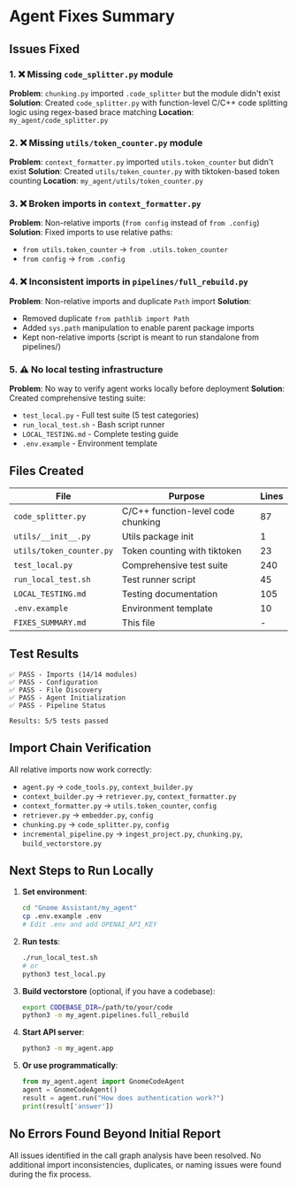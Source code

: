 # Agent Fixes Summary

## Issues Fixed

### 1. ❌ Missing `code_splitter.py` module
**Problem**: `chunking.py` imported `.code_splitter` but the module didn't exist
**Solution**: Created `code_splitter.py` with function-level C/C++ code splitting logic using regex-based brace matching
**Location**: `my_agent/code_splitter.py`

### 2. ❌ Missing `utils/token_counter.py` module
**Problem**: `context_formatter.py` imported `utils.token_counter` but didn't exist
**Solution**: Created `utils/token_counter.py` with tiktoken-based token counting
**Location**: `my_agent/utils/token_counter.py`

### 3. ❌ Broken imports in `context_formatter.py`
**Problem**: Non-relative imports (`from config` instead of `from .config`)
**Solution**: Fixed imports to use relative paths:
- `from utils.token_counter` → `from .utils.token_counter`
- `from config` → `from .config`

### 4. ❌ Inconsistent imports in `pipelines/full_rebuild.py`
**Problem**: Non-relative imports and duplicate `Path` import
**Solution**: 
- Removed duplicate `from pathlib import Path`
- Added `sys.path` manipulation to enable parent package imports
- Kept non-relative imports (script is meant to run standalone from pipelines/)

### 5. ⚠️ No local testing infrastructure
**Problem**: No way to verify agent works locally before deployment
**Solution**: Created comprehensive testing suite:
- `test_local.py` - Full test suite (5 test categories)
- `run_local_test.sh` - Bash script runner
- `LOCAL_TESTING.md` - Complete testing guide
- `.env.example` - Environment template

## Files Created

| File | Purpose | Lines |
|------|---------|-------|
| `code_splitter.py` | C/C++ function-level code chunking | 87 |
| `utils/__init__.py` | Utils package init | 1 |
| `utils/token_counter.py` | Token counting with tiktoken | 23 |
| `test_local.py` | Comprehensive test suite | 240 |
| `run_local_test.sh` | Test runner script | 45 |
| `LOCAL_TESTING.md` | Testing documentation | 105 |
| `.env.example` | Environment template | 10 |
| `FIXES_SUMMARY.md` | This file | - |

## Test Results

```
✅ PASS - Imports (14/14 modules)
✅ PASS - Configuration
✅ PASS - File Discovery
✅ PASS - Agent Initialization
✅ PASS - Pipeline Status

Results: 5/5 tests passed
```

## Import Chain Verification

All relative imports now work correctly:
- `agent.py` → `code_tools.py`, `context_builder.py`
- `context_builder.py` → `retriever.py`, `context_formatter.py`
- `context_formatter.py` → `utils.token_counter`, `config`
- `retriever.py` → `embedder.py`, `config`
- `chunking.py` → `code_splitter.py`, `config`
- `incremental_pipeline.py` → `ingest_project.py`, `chunking.py`, `build_vectorstore.py`

## Next Steps to Run Locally

1. **Set environment**:
   ```bash
   cd "Gnome Assistant/my_agent"
   cp .env.example .env
   # Edit .env and add OPENAI_API_KEY
   ```

2. **Run tests**:
   ```bash
   ./run_local_test.sh
   # or
   python3 test_local.py
   ```

3. **Build vectorstore** (optional, if you have a codebase):
   ```bash
   export CODEBASE_DIR=/path/to/your/code
   python3 -m my_agent.pipelines.full_rebuild
   ```

4. **Start API server**:
   ```bash
   python3 -m my_agent.app
   ```

5. **Or use programmatically**:
   ```python
   from my_agent.agent import GnomeCodeAgent
   agent = GnomeCodeAgent()
   result = agent.run("How does authentication work?")
   print(result['answer'])
   ```

## No Errors Found Beyond Initial Report

All issues identified in the call graph analysis have been resolved. No additional import inconsistencies, duplicates, or naming issues were found during the fix process.

